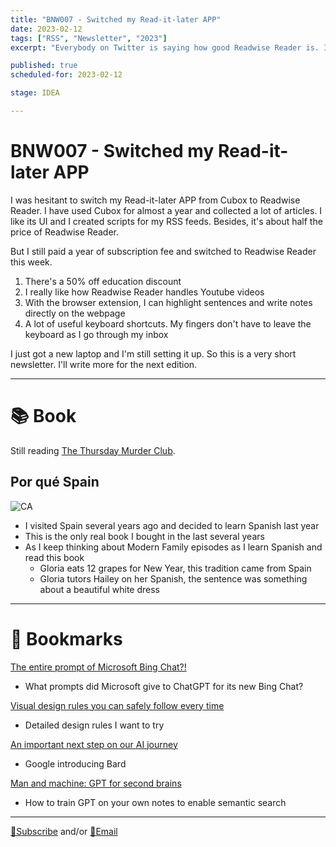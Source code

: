 ```yaml
---
title: "BNW007 - Switched my Read-it-later APP"
date: 2023-02-12
tags: ["RSS", "Newsletter", "2023"]
excerpt: "Everybody on Twitter is saying how good Readwise Reader is. I switched to it this week too."

published: true
scheduled-for: 2023-02-12

stage: IDEA

---
```


# BNW007 - Switched my Read-it-later APP

I was hesitant to switch my Read-it-later APP from Cubox to Readwise Reader.  I have used Cubox for almost a year and collected a lot of articles.  I like its UI and I created scripts for my RSS feeds. Besides, it's about half the price of Readwise Reader. 

But I still paid a year of subscription fee and switched to Readwise Reader this week.

1. There's a 50% off education discount
2. I really like how Readwise Reader handles Youtube videos
3. With the browser extension, I can highlight sentences and write notes directly on the webpage
4. A lot of useful keyboard shortcuts. My fingers don't have to leave the keyboard as I go through my inbox


I just got a new laptop and I'm still setting it up. So this is a very short newsletter. I'll write more for the next edition.


---
# 📚 Book

Still reading [The Thursday Murder Club](https://amzn.to/3Y30rve).

## Por qué Spain

![CA](https://weread-1258476243.file.myqcloud.com/outpic/270/3001017270.jpg)
- I visited Spain several years ago and decided to learn Spanish last year
- This is the only real book I bought in the last several years
- As I keep thinking about Modern Family episodes as I learn Spanish and read this book
	- Gloria eats 12 grapes for New Year, this tradition came from Spain
	- Gloria tutors Hailey on her Spanish, the sentence was something about a beautiful white dress

---
# 🔖 Bookmarks

[The entire prompt of Microsoft Bing Chat?! ](https://twitter.com/kliu128/status/1623472922374574080?utm_source=hackernewsletter&utm_medium=email&utm_term=data&source=oliwang_betternextweek)
- What prompts did Microsoft give to ChatGPT for its new Bing Chat?

[Visual design rules you can safely follow every time](https://anthonyhobday.com/sideprojects/saferules/?utm_source=hackernewsletter&utm_medium=email&utm_term=design&source=oliwang_betternextweek)
- Detailed design rules I want to try

[An important next step on our AI journey](https://blog.google/technology/ai/bard-google-ai-search-updates/?utm_source=hackernewsletter&utm_medium=email&utm_term=data&source=oliwang_betternextweek)
- Google introducing Bard

[Man and machine: GPT for second brains](https://reasonabledeviations.com/2023/02/05/gpt-for-second-brain/?utm_source=hackernewsletter&utm_medium=email&utm_term=fav&source=oliwang_betternextweek)
- How to train GPT on your own notes to enable semantic search



---

[💌Subscribe](https://tinyletter.com/oliwang) and/or [📧Email](mailto:betternextweek.bnw@gmail.com)


